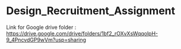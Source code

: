 # Design_Recruitment_Assignment
Link for Google drive folder : https://drive.google.com/drive/folders/1bf2_rOXvXsWqqolpH-9_4PncvdGP9wVm?usp=sharing
